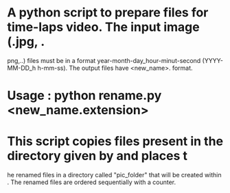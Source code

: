 # A python script to prepare files for time-laps video. The input image (.jpg, .
png,..) files must be in a format year-month-day_hour-minut-second (YYYY-MM-DD_h
h-mm-ss). The output files have <new_name><count>.<jpg> format.

# Usage : python rename.py <path> <new_name.extension>

# This script copies files present in the directory given by <path> and places t
he renamed files in a directory called "pic_folder" that will be created within 
<path>. The renamed files are ordered sequentially with a counter.
